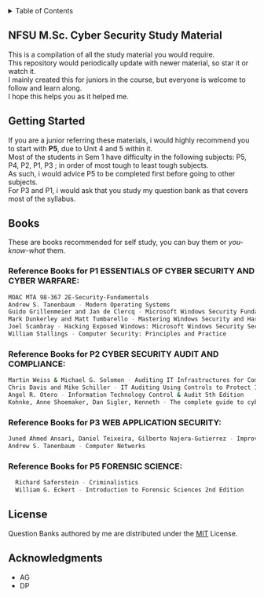 <!-- TABLE OF CONTENTS -->
<details>
  <summary>Table of Contents</summary>
  <ol>
    <li><a href="#about-the-project">About</a></li>
    <li><a href="#getting-started">Getting Started</a></li>
    <li><a href="#books">Books</a></li>
    <li><a href="#license">License</a></li>
    <li><a href="#acknowledgments">Acknowledgments</a></li>
  </ol>
</details>


<!-- ABOUT THE PROJECT -->
## NFSU M.Sc. Cyber Security Study Material

This is a compilation of all the study material you would require.<br />
This repository would periodically update with newer material, so star it or watch it.<br />
I mainly created this for juniors in the course, but everyone is welcome to follow and learn along.<br />
I hope this helps you as it helped me.

<!-- GETTING STARTED -->
## Getting Started

If you are a junior referring these materials, i would highly recommend you to start with **P5**, due to Unit 4 and 5 within it.<br />
Most of the students in Sem 1 have difficulty in the following subjects: P5, P4, P2, P1, P3 ; in order of most tough to least tough subjects.<br />
As such, i would advice P5 to be completed first before going to other subjects.<br />
For P3 and P1, i would ask that you study my question bank as that covers most of the syllabus. 

<!-- Books -->
## Books

These are books recommended for self study, you can buy them or _you-know-what_ them.

### Reference Books for P1 ESSENTIALS OF CYBER SECURITY AND CYBER WARFARE:

```sh
MOAC MTA 98-367 2E-Security-Fundamentals
Andrew S. Tanenbaum - Modern Operating Systems
Guido Grillenmeier and Jan de Clercq - Microsoft Windows Security Fundamentals
Mark Dunkerley and Matt Tumbarello - Mastering Windows Security and Hardening: Secure and Protect Your Windows Environment from Intruders, Malware Attacks, and Other Cyber Threats
Joel Scambray - Hacking Exposed Windows: Microsoft Windows Security Secrets and Solutions, Third Edition
William Stallings - Computer Security: Principles and Practice 
```

### Reference Books for P2 CYBER SECURITY AUDIT AND COMPLIANCE:

```sh
Martin Weiss & Michael G. Solomon - Auditing IT Infrastructures for Compliance (Information Systems Security & Assurance)
Chris Davis and Mike Schiller - IT Auditing Using Controls to Protect Information Assets, 2nd Edition
Angel R. Otero - Information Technology Control & Audit 5th Edition
Kohnke, Anne Shoemaker, Dan Sigler, Kenneth - The complete guide to cybersecurity risks and controls
```

### Reference Books for P3 WEB APPLICATION SECURITY:

```sh
Juned Ahmed Ansari, Daniel Teixeira, Gilberto Najera-Gutierrez - Improving your Penetration Testing Skills: Strengthen your defense against web attacks with Kali Linux and Metasploit
Andrew S. Tanenbaum - Computer Networks
```

### Reference Books for P5 FORENSIC SCIENCE:

```sh
  Richard Saferstein - Criminalistics
  William G. Eckert - Introduction to Forensic Sciences 2nd Edition
```

<!-- LICENSE -->
## License
Question Banks authored by me are distributed under the [MIT](https://choosealicense.com/licenses/mit/) License.


<!-- ACKNOWLEDGMENTS -->
## Acknowledgments

* AG
* DP

